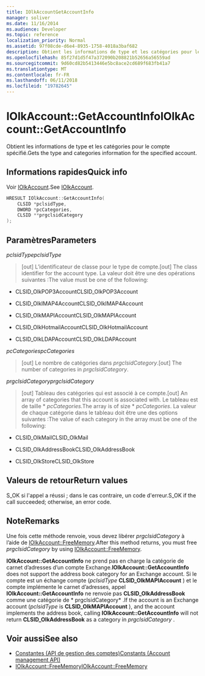 ```yaml
---
title: IOlkAccountGetAccountInfo
manager: soliver
ms.date: 11/16/2014
ms.audience: Developer
ms.topic: reference
localization_priority: Normal
ms.assetid: 97f08cde-d6e4-8935-1758-4018a3baf682
description: Obtient les informations de type et les catégories pour le compte spécifié.
ms.openlocfilehash: 85f27d1d5f47a372090b208821b52656a56559ad
ms.sourcegitcommit: 9d60cd82b5413446e5bc8ace2cd689f683fb41a7
ms.translationtype: MT
ms.contentlocale: fr-FR
ms.lasthandoff: 06/11/2018
ms.locfileid: "19782645"
---
```

# <a name="iolkaccountgetaccountinfo"></a><span data-ttu-id="8a743-103">IOlkAccount::GetAccountInfo</span><span class="sxs-lookup"><span data-stu-id="8a743-103">IOlkAccount::GetAccountInfo</span></span>

<span data-ttu-id="8a743-104">Obtient les informations de type et les catégories pour le compte spécifié.</span><span class="sxs-lookup"><span data-stu-id="8a743-104">Gets the type and categories information for the specified account.</span></span>
  
## <a name="quick-info"></a><span data-ttu-id="8a743-105">Informations rapides</span><span class="sxs-lookup"><span data-stu-id="8a743-105">Quick info</span></span>

<span data-ttu-id="8a743-106">Voir [IOlkAccount](iolkaccount.md).</span><span class="sxs-lookup"><span data-stu-id="8a743-106">See [IOlkAccount](iolkaccount.md).</span></span>
  
```cpp
HRESULT IOlkAccount::GetAccountInfo(  
    CLSID *pclsidType, 
    DWORD *pcCategories, 
    CLSID **prgclsidCategory 
);

```

## <a name="parameters"></a><span data-ttu-id="8a743-107">Paramètres</span><span class="sxs-lookup"><span data-stu-id="8a743-107">Parameters</span></span>

<span data-ttu-id="8a743-108">_pclsidType_</span><span class="sxs-lookup"><span data-stu-id="8a743-108">_pclsidType_</span></span>
  
> <span data-ttu-id="8a743-109">[out] L’identificateur de classe pour le type de compte.</span><span class="sxs-lookup"><span data-stu-id="8a743-109">[out] The class identifier for the account type.</span></span> <span data-ttu-id="8a743-110">La valeur doit être une des opérations suivantes :</span><span class="sxs-lookup"><span data-stu-id="8a743-110">The value must be one of the following:</span></span>
    
   - <span data-ttu-id="8a743-111">CLSID_OlkPOP3Account</span><span class="sxs-lookup"><span data-stu-id="8a743-111">CLSID_OlkPOP3Account</span></span> 
    
   - <span data-ttu-id="8a743-112">CLSID_OlkIMAP4Account</span><span class="sxs-lookup"><span data-stu-id="8a743-112">CLSID_OlkIMAP4Account</span></span> 
    
   - <span data-ttu-id="8a743-113">CLSID_OlkMAPIAccount</span><span class="sxs-lookup"><span data-stu-id="8a743-113">CLSID_OlkMAPIAccount</span></span> 
    
   - <span data-ttu-id="8a743-114">CLSID_OlkHotmailAccount</span><span class="sxs-lookup"><span data-stu-id="8a743-114">CLSID_OlkHotmailAccount</span></span> 
    
   - <span data-ttu-id="8a743-115">CLSID_OlkLDAPAccount</span><span class="sxs-lookup"><span data-stu-id="8a743-115">CLSID_OlkLDAPAccount</span></span>
    
<span data-ttu-id="8a743-116">_pcCategories_</span><span class="sxs-lookup"><span data-stu-id="8a743-116">_pcCategories_</span></span>
  
> <span data-ttu-id="8a743-117">[out] Le nombre de catégories dans _prgclsidCategory_.</span><span class="sxs-lookup"><span data-stu-id="8a743-117">[out] The number of categories in  _prgclsidCategory_.</span></span>
    
<span data-ttu-id="8a743-118">_prgclsidCategory_</span><span class="sxs-lookup"><span data-stu-id="8a743-118">_prgclsidCategory_</span></span>
  
> <span data-ttu-id="8a743-119">[out] Tableau des catégories qui est associé à ce compte.</span><span class="sxs-lookup"><span data-stu-id="8a743-119">[out] An array of categories that this account is associated with.</span></span> <span data-ttu-id="8a743-120">Le tableau est de taille \* _pcCategories_.</span><span class="sxs-lookup"><span data-stu-id="8a743-120">The array is of size \* _pcCategories_.</span></span> <span data-ttu-id="8a743-121">La valeur de chaque catégorie dans le tableau doit être une des options suivantes :</span><span class="sxs-lookup"><span data-stu-id="8a743-121">The value of each category in the array must be one of the following:</span></span>
    
   - <span data-ttu-id="8a743-122">CLSID_OlkMail</span><span class="sxs-lookup"><span data-stu-id="8a743-122">CLSID_OlkMail</span></span>
    
   - <span data-ttu-id="8a743-123">CLSID_OlkAddressBook</span><span class="sxs-lookup"><span data-stu-id="8a743-123">CLSID_OlkAddressBook</span></span>
    
   - <span data-ttu-id="8a743-124">CLSID_OlkStore</span><span class="sxs-lookup"><span data-stu-id="8a743-124">CLSID_OlkStore</span></span>
    
## <a name="return-values"></a><span data-ttu-id="8a743-125">Valeurs de retour</span><span class="sxs-lookup"><span data-stu-id="8a743-125">Return values</span></span>

<span data-ttu-id="8a743-126">S_OK si l'appel a réussi ; dans le cas contraire, un code d'erreur.</span><span class="sxs-lookup"><span data-stu-id="8a743-126">S_OK if the call succeeded; otherwise, an error code.</span></span>
  
## <a name="remarks"></a><span data-ttu-id="8a743-127">Note</span><span class="sxs-lookup"><span data-stu-id="8a743-127">Remarks</span></span>

<span data-ttu-id="8a743-128">Une fois cette méthode renvoie, vous devez libérer *prgclsidCategory* à l’aide de [IOlkAccount::FreeMemory](iolkaccount-freememory.md).</span><span class="sxs-lookup"><span data-stu-id="8a743-128">After this method returns, you must free  *prgclsidCategory*  by using [IOlkAccount::FreeMemory](iolkaccount-freememory.md).</span></span>
  
<span data-ttu-id="8a743-129">**IOlkAccount::GetAccountInfo** ne prend pas en charge la catégorie de carnet d’adresses d’un compte Exchange.</span><span class="sxs-lookup"><span data-stu-id="8a743-129">**IOlkAccount::GetAccountInfo** does not support the address book category for an Exchange account.</span></span> <span data-ttu-id="8a743-130">Si le compte est un échange compte (*pclsidType* **CLSID_OlkMAPIAccount** ) et le compte implémente le carnet d’adresses, appel **IOlkAccount::GetAccountInfo** ne renvoie pas **CLSID_OlkAddressBook** comme une catégorie de * prgclsidCategory* .</span><span class="sxs-lookup"><span data-stu-id="8a743-130">If the account is an Exchange account (*pclsidType*  is **CLSID_OlkMAPIAccount** ), and the account implements the address book, calling **IOlkAccount::GetAccountInfo** will not return **CLSID_OlkAddressBook** as a category in  *prgclsidCategory*  .</span></span> 
  
## <a name="see-also"></a><span data-ttu-id="8a743-131">Voir aussi</span><span class="sxs-lookup"><span data-stu-id="8a743-131">See also</span></span>

- [<span data-ttu-id="8a743-132">Constantes (API de gestion des comptes)</span><span class="sxs-lookup"><span data-stu-id="8a743-132">Constants (Account management API)</span></span>](constants-account-management-api.md)  
- [<span data-ttu-id="8a743-133">IOlkAccount::FreeMemory</span><span class="sxs-lookup"><span data-stu-id="8a743-133">IOlkAccount::FreeMemory</span></span>](iolkaccount-freememory.md)

